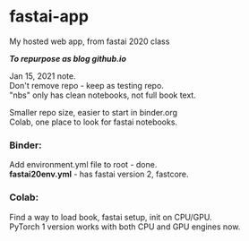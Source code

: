# fastai-app
My hosted web app, from fastai 2020 class  

***To repurpose as blog github.io***  

Jan 15, 2021 note.  
Don't remove repo - keep as testing repo.  
"nbs" only has clean notebooks, not full book text. 

Smaller repo size, easier to start in binder.org  
Colab, one place to look for fastai notebooks.  

### Binder:
Add environment.yml file to root - done.  
**fastai20env.yml** - has fastai version 2, fastcore. 

### Colab:  
Find a way to load book, fastai setup, init on CPU/GPU.  
PyTorch 1 version works with both CPU and GPU engines now.  
